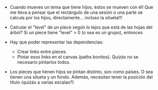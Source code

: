 - Cuando mueves un tema que tiene hijos, éstos se mueven con él!
  Que me lleva a pensar que el rectángulo de una sesión o una parte se calcula por los hijos, directamente... incluso la silueta!!!

- Calcular el "level" de un piece según lo lejos que está de las hojas del árbol? Si un piece tiene "level" > 0 (o sea es un grupo), entonces 

- Hay que poder representar las dependencias:
  - Crear links entre pieces.
  - Pintar esos links en el canvas (paths bonitos).
    Quizás no se necesario pintarlos todos.

- Los pieces que tienen hijos se pintan distinto, son como países.
  O sea tienen una silueta y un fondo. Además, necesitan tener la posición del título (quizás a varias escalas?)

